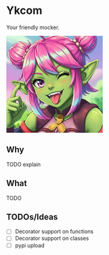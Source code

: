 # Ykcom

Your friendly mocker.

![Ykcom](ykcom.jpg)

## Why
TODO explain

## What
TODO

## TODOs/Ideas

* [ ] Decorator support on functions
* [ ] Decorator support on classes
* [ ] pypi upload

